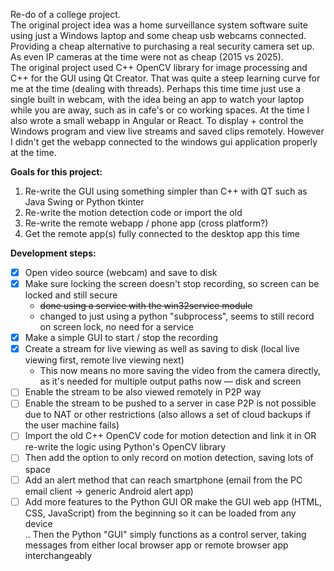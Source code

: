 Re-do of a college project.  
The original project idea was a home surveillance system software suite using just a Windows laptop and some cheap usb webcams connected.  
Providing a cheap alternative to purchasing a real security camera set up. As even IP cameras at the time were not as cheap (2015 vs 2025).  
The original project used C++ OpenCV library for image processing and C++ for the GUI using Qt Creator.
That was quite a steep learning curve for me at the time (dealing with threads).
Perhaps this time time just use a single built in webcam, with the idea being an app to watch your laptop while you are away, such as in cafe's or co working spaces.
At the time I also wrote a small webapp in Angular or React. To display + control the Windows program and view live streams and saved clips remotely. 
However I didn't get the webapp connected to the windows gui application properly at the time.

**Goals for this project:**  
1. Re-write the GUI using something simpler than C++ with QT such as Java Swing or Python tkinter
2. Re-write the motion detection code or import the old
3. Re-write the remote webapp / phone app (cross platform?)
4. Get the remote app(s) fully connected to the desktop app this time

**Development steps:**  
- [x] Open video source (webcam) and save to disk  
- [x] Make sure locking the screen doesn't stop recording, so screen can be locked and still secure 
    - ~~done using a service with the win32service module~~
    - changed to just using a python "subprocess", seems to still record on screen lock, no need for a service  
- [x] Make a simple GUI to start / stop the recording  
- [x] Create a stream for live viewing as well as saving to disk (local live viewing first, remote live viewing next)  
    - This now means no more saving the video from the camera directly, as it's needed for multiple output paths now — disk and screen  
- [ ] Enable the stream to be also viewed remotely in P2P way  
- [ ] Enable the stream to be pushed to a server in case P2P is not possible due to NAT or other restrictions (also allows a set of cloud backups if the user machine fails)  
- [ ] Import the old C++ OpenCV code for motion detection and link it in OR re-write the logic using Python's OpenCV library  
- [ ] Then add the option to only record on motion detection, saving lots of space  
- [ ] Add an alert method that can reach smartphone (email from the PC email client → generic Android alert app)  
- [ ] Add more features to the Python GUI OR make the GUI web app (HTML, CSS, JavaScript) from the beginning so it can be loaded from any device  
    .. Then the Python "GUI" simply functions as a control server, taking messages from either local browser app or remote browser app interchangeably
